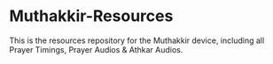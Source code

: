 # Muthakkir-Resources
This is the resources repository for the Muthakkir device, including all Prayer Timings, Prayer Audios &amp; Athkar Audios.
